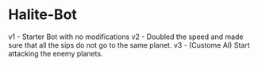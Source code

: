 # Halite-Bot

v1 - Starter Bot with no modifications
v2 - Doubled the speed and made sure that all the sips do not go to the same planet.
v3 - (Custome AI) Start attacking the enemy planets.
